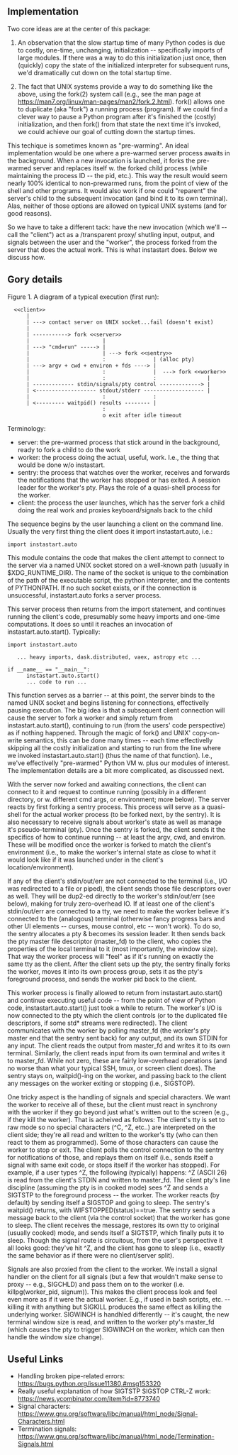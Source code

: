 ## Implementation

Two core ideas are at the center of this package:

  1. An observation that the slow startup time of many Python codes is
     due to costly, one-time, unchanging, initialization -- specifically
     imports of large modules.  If there was a way to do this
     initialization just once, then (quickly) copy the state of the
     initialized interpreter for subsequent runs, we'd dramatically cut
     down on the total startup time.

  2. The fact that UNIX systems provide a way to do something like the
     above, using the fork(2) system call (e.g., see the man page at
     https://man7.org/linux/man-pages/man2/fork.2.html).  fork() allows
     one to duplicate (aka "fork") a running process (program).  If we
     could find a clever way to pause a Python program after it's
     finished the (costly) initialization, and then fork() from that
     state the next time it's invoked, we could achieve our goal of
     cutting down the startup times.

This techique is sometimes known as "pre-warming". An ideal
implementation would be one where a pre-warmed server process awaits in
the background.  When a new invocation is launched, it forks the
pre-warmed server and replaces itself w.  the forked child process (while
maintaining the process ID -- the pid, etc.).  This way the result would
seem nearly 100% identical to non-prewarmed runs, from the point of view
of the shell and other programs.  It would also work if one could
"reparent" the server's child to the subsequent invocation (and bind it
to its own terminal).  Alas, neither of those options are allowed on
typical UNIX systems (and for good reasons).

So we have to take a different tack: have the new invocation (which we'll
-- call the "client") act as a /transparent proxy/ shutling input,
output, and signals between the user and the "worker", the process forked
from the server that does the actual work.  This is what instastart does. 
Below we discuss how.

## Gory details

Figure 1. A diagram of a typical execution (first run):

```
  <<client>>
      |
      | ---> contact server on UNIX socket...fail (doesn't exist)
      |
      | -----------> fork <<server>>
      |                       |
      | ---> "cmd=run" -----> |
      |                       | ---> fork <<sentry>>
      |                       :               | (alloc pty)
      | ---> argv + cwd + environ + fds ----> |
      |                       :               |  ---> fork <<worker>>
      |                       :               :                |
      | ------------- stdin/signals/pty control -------------> |
      | <------------------- stdout/stderr ------------------- |
      |                       :               :
      | <--------- waitpid() results -------- |
                              :
                              o exit after idle timeout
```

Terminology:

* server: the pre-warmed process that stick around in the background,
          ready to fork a child to do the work
* worker: the process doing the actual, useful, work. I.e., the thing
          that would be done w/o instastart.
* sentry: the process that watches over the worker, receives and
          forwards the notifications that the worker has stopped or
          has exited. A session leader for the worker's pty.
          Plays the role of a quasi-shell process for the worker.
* client: the process the user launches, which has the server fork a
          child doing the real work and proxies keyboard/signals back to
          the child

The sequence begins by the user launching a client on the command line. 
Usually the very first thing the client does it import
instastart.auto, i.e.:
```
import instastart.auto
```
This module contains the code that makes the client attempt to connect to
the server via a named UNIX socket stored on a well-known path (usually
in $XDG_RUNTIME_DIR).  The name of the socket is unique to the
combination of the path of the executable script, the python interpreter,
and the contents of PYTHONPATH.  If no such socket exists, or if the
connection is unsuccessful, instastart.auto forks a server process.

This server process then returns from the import statement, and continues
running the client's code, presumably some heavy imports and one-time
computations.  It does so until it reaches an invocation of
instastart.auto.start(). Typically:
```
import instastart.auto

   ... heavy imports, dask.distributed, vaex, astropy etc ...

if __name__ == "__main__":
      instastart.auto.start()
      ... code to run ...
```
This function serves as a barrier -- at this point, the server binds to
the named UNIX socket and begins listening for connections, effectivelly
pausing execution.  The big idea is that a subsequent client connection
will cause the server to fork a worker and simply return from
instastart.auto.start(), continuing to run (from the users' code
perspective) as if nothing happened.  Through the magic of fork() and
UNIX' copy-on-write semantics, this can be done many times -- each time
effectivelly skipping all the costly initialization and starting to run
from the line where we invoked instastart.auto.start() (thus the name of
that function).  I.e., we've effectivelly "pre-warmed" Python VM w.  plus
our modules of interest.  The implementation details are a bit more
complicated, as discussed next.

With the server now forked and awaiting connections, the client can
connect to it and request to continue running (possibly in a different
directory, or w.  different cmd args, or environment; more below).  The
server reacts by first forking a sentry process.  This process will serve
as a quasi-shell for the actual worker process (to be forked next, by the
sentry).  It is also necessary to receive signals about worker's state as
well as manage it's pseudo-terminal (pty).  Once the sentry is forked,
the client sends it the specifics of how to continue running -- at least
the argv, cwd, and environ.  These will be modified once the worker is
forked to match the client's environment (i.e., to make the worker's
internal state as close to what it would look like if it was launched
under in the client's location/environment).

If any of the client's stdin/out/err are not connected to the terminal
(i.e., I/O was redirected to a file or piped), the client sends those
file descriptors over as well.  They will be dup2-ed directly to the
worker's stdin/out/err (see below), making for truly zero-overhead IO. 
If at least one of the client's stdin/out/err are connected to a tty, we
need to make the worker believe it's connected to the (analogous)
terminal (otherwise fancy progress bars and other UI elements -- curses,
mouse control, etc -- won't work).  To do so, the sentry allocates a pty
& becomes its session leader.  It then sends back the pty master file
descriptor (master_fd) to the client, who copies the properties of the
local terminal to it (most importantly, the window size).  That way the
worker process will "feel" as if it's running on exactly the same tty as
the client.  After the client sets up the pty, the sentry finally forks
the worker, moves it into its own process group, sets it as the pty's
foreground process, and sends the worker pid back to the client.

This worker process is finally allowed to return from
instastart.auto.start() and continue executing useful code -- from the
point of view of Python code, instastart.auto.start() just took a while
to return.  The worker's I/O is now connected to the pty which the client
controls (or to the duplicated file descriptors, if some std* streams
were redirected).  The client communicates with the worker by polling
master_fd (the worker's pty master end that the sentry sent back) for any
output, and its own STDIN for any input.  The client reads the output
from master_fd and writes it to its own terminal.  Similarly, the client
reads input from its own terminal and writes it to master_fd.  While not
zero, these are fairly low-overhead operations (and no worse than what
your typical SSH, tmux, or screen client does).  The sentry stays on,
waitpid()-ing on the worker, and passing back to the client any messages
on the worker exiting or stopping (i.e., SIGSTOP).

One tricky aspect is the handling of signals and special characters. We
want the worker to receive all of these, but the client must react in
synchrony with the worker if they go beyond just what's written out to
the screen (e.g., if they kill the worker).  That is acheived as follows:
The client's tty is set to raw mode so no special characters (^C, ^Z,
etc..) are interpreted on the client side; they're all read and written
to the worker's tty (who can then react to them as programmed).  Some of
those characters can cause the worker to stop or exit.  The client polls
the control connection to the sentry for notifications of those, and
replays them on itself (i.e., sends itself a signal with same exit code,
or stops itself if the worker has stopped).  For example, if a user types
^Z, the following (typically) happens: ^Z (ASCII 26) is read from the
client's STDIN and written to master_fd.  The client pty's line
discipline (assuming the pty is in cooked mode) sees ^Z and sends a
SIGTSTP to the foreground process -- the worker.  The worker reacts (by
default) by sending itself a SIGSTOP and going to sleep.  The sentry's
waitpid() returns, with WIFSTOPPED(status)==true.  The sentry sends a
message back to the client (via the control socket) that the worker has
gone to sleep.  The client receives the message, restores its own tty to
original (usually cooked) mode, and sends itself a SIGTSTP, which finally
puts it to sleep.  Though the signal route is circuitous, from the user's
perspective it all looks good: they've hit ^Z, and the client has gone to
sleep (i.e., exactly the same behavior as if there were no client/server
split).

Signals are also proxied from the client to the worker. We install a
signal handler on the client for all signals (but a few that wouldn't
make sense to proxy -- e.g., SIGCHLD) and pass them on to the worker
(i.e.  killpg(worker_pid, signum)).  This makes the client process look
and feel even more as if it were the actual worker.  E.g., if used in
bash scripts, etc.  -- killing it with anything but SIGKILL produces the
same effect as killing the underlying worker.  SIGWINCH is handhled
differently -- it's caught, the new terminal window size is read, and
written to the worker pty's master_fd (which causes the pty to trigger
SIGWINCH on the worker, which can then handle the window size change).

## Useful Links

* Handling broken pipe-related errors: https://bugs.python.org/issue11380,#msg153320
* Really useful explanation of how SIGTSTP SIGSTOP CTRL-Z work: https://news.ycombinator.com/item?id=8773740
* Signal characters: https://www.gnu.org/software/libc/manual/html_node/Signal-Characters.html
* Termination signals: https://www.gnu.org/software/libc/manual/html_node/Termination-Signals.html

